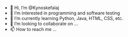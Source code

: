 - 👋 Hi, I’m @Kynoskefalaj
- 👀 I’m interested in programming and software testing
- 🌱 I’m currently learning Python, Java, HTML, CSS, etc.
- 💞️ I’m looking to collaborate on ...
- 📫 How to reach me ...

<!---
Kynoskefalaj/Kynoskefalaj is a ✨ special ✨ repository because its `README.md` (this file) appears on your GitHub profile.
You can click the Preview link to take a look at your changes.
--->
